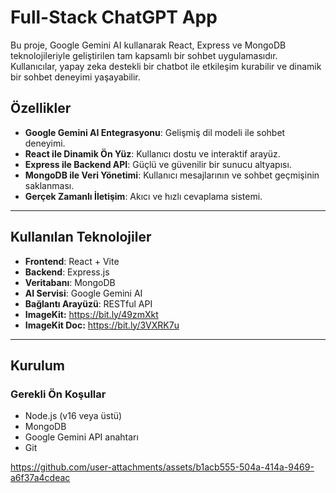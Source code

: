 # Full-Stack ChatGPT App

Bu proje, Google Gemini AI kullanarak React, Express ve MongoDB teknolojileriyle geliştirilen tam kapsamlı bir sohbet uygulamasıdır. Kullanıcılar, yapay zeka destekli bir chatbot ile etkileşim kurabilir ve dinamik bir sohbet deneyimi yaşayabilir.  

## Özellikler
- **Google Gemini AI Entegrasyonu**: Gelişmiş dil modeli ile sohbet deneyimi.
- **React ile Dinamik Ön Yüz**: Kullanıcı dostu ve interaktif arayüz.
- **Express ile Backend API**: Güçlü ve güvenilir bir sunucu altyapısı.
- **MongoDB ile Veri Yönetimi**: Kullanıcı mesajlarının ve sohbet geçmişinin saklanması.
- **Gerçek Zamanlı İletişim**: Akıcı ve hızlı cevaplama sistemi.

---

## Kullanılan Teknolojiler
- **Frontend**: React + Vite  
- **Backend**: Express.js  
- **Veritabanı**: MongoDB  
- **AI Servisi**: Google Gemini AI  
- **Bağlantı Arayüzü**: RESTful API
- **ImageKit:** https://bit.ly/49zmXkt
- **ImageKit Doc:** https://bit.ly/3VXRK7u  

---

## Kurulum

### Gerekli Ön Koşullar
- Node.js (v16 veya üstü)
- MongoDB
- Google Gemini API anahtarı
- Git


https://github.com/user-attachments/assets/b1acb555-504a-414a-9469-a6f37a4cdeac



